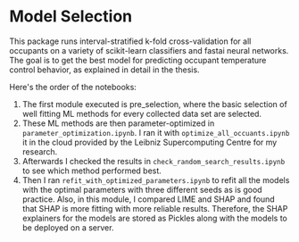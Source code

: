 # Model Selection

This package runs interval-stratified k-fold cross-validation for all occupants on a 
variety of scikit-learn classifiers and fastai neural networks. The goal is to get the 
best model for predicting occupant temperature control behavior, as explained in detail 
in the thesis.

Here's the order of the notebooks:
1. The first module executed is pre_selection, where the basic selection of well fitting 
ML methods for every collected data set are selected. 
2. These ML methods are then 
parameter-optimized in ```parameter_optimization.ipynb```. I ran it with 
```optimize_all_occuants.ipynb``` it in the cloud provided by the
Leibniz Supercomputing Centre for my research.
3. Afterwards I checked the results in ```check_random_search_results.ipynb``` to see
which method performed best.
4. Then I ran ```refit_with_optimized_parameters.ipynb``` to refit all the models with 
the optimal parameters with three different seeds as is good practice. Also, in this 
module, I compared LIME and SHAP and found that SHAP is more fitting with more 
reliable results. Therefore, the SHAP explainers for the models are stored as Pickles
along with the models to be deployed on a server. 
